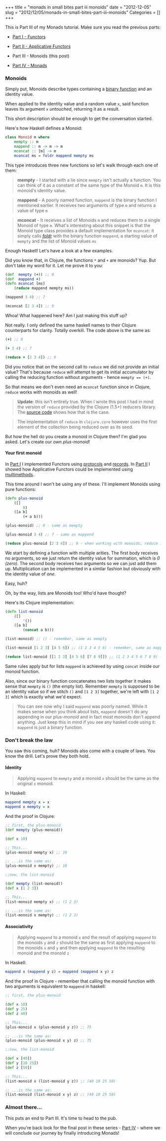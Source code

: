 +++
title = "monads in small bites part iii monoids"
date = "2012-12-05"
slug = "2012/12/05/monads-in-small-bites-part-iii-monoids"
Categories = []
+++

This is Part III of my Monads tutorial. Make sure you read the previous parts:

* [Part I   - Functors](/2012/11/30/monads-in-small-bites-part-i-functors/)

* [Part II  - Applicative Functors](/2012/12/02/monads-in-small-bites-part-ii-applicative-functors/)

* Part III - Monoids (this post)

* [Part IV  - Monads](/2012/12/08/monads-in-small-bites-part-iv-monads/)


### Monoids

Simply put, Monoids describe types containing a [binary function](http://en.wikipedia.org/wiki/Binary_function) and an identity value.

When applied to the identity value and a random value `x`, said function leaves its argument `x` *untouched*, returning it as a result.

This short description should be enough to get the conversation started.

Here's how Haskell defines a Monoid:

```haskell
class Monoid m where
    mempty :: m
    mappend :: m -> m -> m
    mconcat :: [m] -> m
    mconcat ms = foldr mappend mempty ms
```

This type introduces three new functions so let's walk through each one of them:

> **mempty** - I started with a lie since `mempty` isn't actually a function. You can think of it as a constant of the same type of the Monoid `m`. It is this monoid's identity value.


> **mappend** - A poorly named function, `mappend` is the binary function I mentioned earlier. It receives two arguments of type `m` and returns a value of type `m`

> **mconcat** - It receives a list of Monoids `m` and reduces them to a single Monoid of type `m`. What's interesting about this snippet is that the Monoid type class provides a default implementation for `mconcat`: it simply calls *[foldr](http://www.haskell.org/haskellwiki/Foldr_Foldl_Foldl')* with the binary function `mappend`, a starting value of `mempty` and the list of Monoid values `ms`

Enough Haskell! Let's have a look at a few examples.

Did you know that, in Clojure,  the functions `*` and `+` are monoids? Yup. But don't take my word for it. Let me prove it to you:

```clojure
(def  mempty (+)) ;; 0
(def  mappend +)
(defn mconcat [ms] 
    (reduce mappend mempty ms))

(mappend 3 4) ;; 7

(mconcat [2 3 4]) ;; 9
```

Whoa!  What happened here? Am I just making this stuff up?

Not really. I only defined the same haskell names to their Clojure counterparts for clarity. Totally overkill. The code above is the same as:

```clojure
(+) ;; 0

(+ 3 4) ;; 7

(reduce + [2 3 4]) ;; 9
```

Did you notice that on the second call to `reduce` we did not provide an initial value? That's because `reduce` will attempt to get its initial accumulator by calling the reducing function without arguments - hence `mempty == (+)`.

So that means we don't even need an `mconcat` function since in Clojure,  `reduce` works with monoids as well!

> **Update**: this isn't entirely true. When I wrote this post I had in mind the version of `reduce` provided by the Clojure (1.5+) reducers library. The [source code](https://github.com/clojure/clojure/blob/master/src/clj/clojure/core/reducers.clj#L71) shows how that is the case.

> The implementation of `reduce` in `clojure.core` however uses the first element of the collection being reduced over as its seed.

But how the hell do you create a monoid in Clojure then? I'm glad you asked. Let's create our own *plus-monoid*!

#### Your first monoid

In [Part I](/2012/11/30/monads-in-small-bites-part-i-functors/) I implemented Functors using [protocols](http://clojure.org/protocols) and [records](http://clojuredocs.org/clojure_core/clojure.core/defrecord). In [Part II](/2012/12/02/monads-in-small-bites-part-ii-applicative-functors/) I showed how Applicative Functors could be implemented using [multimethods](http://clojure.org/multimethods).

This time around I won't be using any of these. I'll implement Monoids using pure functions:

```clojure
(defn plus-monoid 
    ([]
        0)
    ([a b]
        (+ a b)))

(plus-monoid) ;; 0 - same as mempty

(plus-monoid 3 4) ;; 7 - same as mappend

(reduce plus-monoid [2 3 4]) ;; 9 - when working with monoids, reduce is the same as mconcat
```

We start by defining a function with multiple arities. The first body receives no arguments, so we just return the identity value for summation, which is *0 (zero)*. The second body receives two arguments so we can just add them up. Multiplication can be implemented in a similar fashion but obviously with the identity value of *one*.

Easy, huh?

Oh, by the way, lists are Monoids too! Who'd have thought?

Here's its Clojure implementation:

```clojure
(defn list-monoid 
    ([]
        '())
    ([a b]
        (concat a b)))

(list-monoid) ;; () - remember, same as mempty

(list-monoid [1 2 3] [4 5 6]) ;; (1 2 3 4 5 6) - remember, same as mappend

(reduce list-monoid [[1 2 3] [4 5 6] [7 8 9]]) ;; (1 2 3 4 5 6 7 8 9) - mconcat in action
```

Same rules apply but for lists `mappend` is achieved by using `concat` inside our monoid function. 

Also, since our binary function concatenates two lists together it makes sense that `mempty` is `()` (the empty list). Remember `mempty` is supposed to be an identity value so if we stitch `()` and `[1 2 3]` together, we're left with `[1 2 3]` which is exactly what we'd expect.

> You can see now why I said `mappend` was poorly named. While it makes sense when you think about lists, `mappend` doesn't do any appending in our *plus-monoid* and in fact most monoids don't append anything. Just keep this in mind if you see any haskell code using it: `mappend` is just a binary function.

### Don't break the law

You saw this coming, huh? Monoids also come with a couple of laws. You know the drill. Let's prove they both hold.

#### Identity

> Applying `mappend` to `mempty` and a monoid `x` should be the same as the original `x` monoid.

In Haskell:

```haskell
mappend mempty x = x
mappend x mempty = x
``` 

And the proof in Clojure:

```clojure
;; first, the plus-monoid
(def mempty (plus-monoid))

(def x 10)

;; This...
(plus-monoid mempty x) ;; 10

;; ...is the same as:
(plus-monoid x mempty) ;; 10

;;now, the list-monoid

(def mempty (list-monoid))
(def x [1 2 3])

;; This...
(list-monoid mempty x) ;; (1 2 3)

;; ...is the same as:
(list-monoid x mempty) ;; (1 2 3)
```

#### Associativity

> Applying `mappend` to a monoid `x` and the result of applying `mappend` to the monoids `y` and `z` should be the same as first applying `mappend` to the monoids `x` and `y` and then applying `mappend` to the resulting monoid and the monoid `z`


In Haskell:

```haskell
mappend x (mappend y z) = mappend (mappend x y) z
```

And the proof in Clojure - remember that calling the monoid function with two arguments is equivalent to `mappend` in haskell:

```clojure
;; first, the plus-monoid

(def x 10)
(def y 25)
(def z 40)

;; This...
(plus-monoid x (plus-monoid y z)) ;; 75

;; ...is the same as:
(plus-monoid (plus-monoid x y) z) ;; 75

;;now, the list-monoid

(def x [40])
(def y [10 25])
(def z [50])

;; This...
(list-monoid x (list-monoid y z)) ;; (40 10 25 50)

;; ...is the same as:
(list-monoid (list-monoid x y) z) ;; (40 10 25 50)
```


### Almost there...

This puts an end to Part III. It's time to head to the pub. 

When you're back look for the final post in these series - [Part IV](/2012/12/08/monads-in-small-bites-part-iv-monads/) - where we will conclude our journey by finally introducing Monads!
